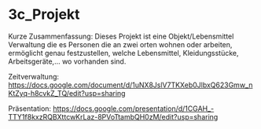 # 3c_Projekt
Kurze Zusammenfassung: Dieses Projekt ist eine Objekt/Lebensmittel Verwaltung die es Personen die an zwei orten wohnen oder arbeiten, ermöglicht genau festzustellen, welche Lebensmittel, Kleidungsstücke, Arbeitsgeräte,... wo vorhanden sind. 

Zeitverwaltung: https://docs.google.com/document/d/1uNX8JslV7TKXeb0JlbxQ623Gmw_nKtZyq-h8cvkZ_TQ/edit?usp=sharing

Präsentation: https://docs.google.com/presentation/d/1CGAH_-TTY1f8kxzRQBXttcwKrLaz-8PVoTtambQH0zM/edit?usp=sharing
